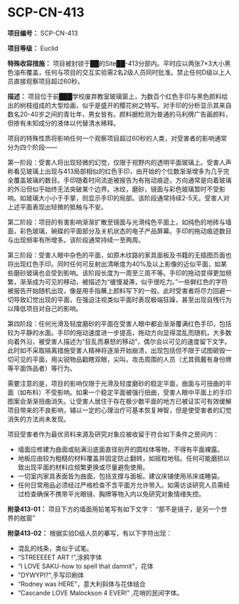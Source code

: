 # SCP-CN-413


**项目编号：** SCP-CN-413

**项目等级：** Euclid

**特殊收容措施：** 项目被封锁于██的Site██-413分部内。平时应以两张7×3大小黑色油布覆盖，任何与项目的交互实验需2名2级人员同时批准。禁止任何D级以上人员直接观察项目超过60秒。

**描述：** 项目位于前███学校废弃教室玻璃窗上，为数百个红色手印与黑色颜料绘出的树枝组成的大型绘画，似乎是盛开的樱花树之特写。对手印的分析显示其来自数名20-40岁之间的青壮年，男女皆有。颜料据检测为普通的马利牌广告画颜料，但掺有未知成分的液体以代替清水稀释。

项目的特殊性质将影响任何一个观察项目超过60秒的人类，对受害者的影响通常分为四个阶段——

第一阶段：受害人将出现轻微的幻觉，仅限于视野内的透明平面玻璃上。受害人声称看见玻璃上出现与413局部相似的红色手印，由开始的个位数渐渐增多为几乎完全覆盖玻璃的数目。手印随着时间流逝被报告为有拖动痕迹，方向通常是向着玻璃的外沿但似乎始终无法突破某个边界。冰纹，磨砂，镜面与彩色玻璃暂时不受影响。如玻璃大小小于手掌，则显示手印的局部。该阶段通常持续2-5天。受害人对上述平面表现出轻微的抵触与不安。

第二阶段：项目的有害影响渐渐扩散至镜面与光滑纯色平面上，如纯色的地砖与墙面，彩色玻璃，碗碟的平面部分及关机状态的电子产品屏幕。手印的拖动痕迹数目与出现频率有所增多。该阶段通常持续一至两周。

第三阶段：受害人眼中杂色的平面，如原木纹路的家具面板及书籍的无插图页面也将出现红色手印。同时任何可反射出清晰度为40%及以上影像的近似平面，如某些磨砂玻璃也会受到影响。该阶段长度为一周至三周不等。手印的拖动变得更加频繁，渐渐成为可见的移动，被描述为“缓慢凝滞，似乎很吃力。”一些鲜红色的字符被报告开始随机出现，像是用手指蘸上颜料写下的一般。此时受害者将尽力回避一切导致幻觉出现的平面，在强迫注视类似平面时表现极端狂躁，甚至出现自残行为以降低项目对自己的影响。

第四阶段：任何光滑及轻度磨砂的平面在受害人眼中都会渐渐覆满红色手印，包括较为平静的水面。手印的拖动速度进一步提高，拖动方向显得混乱而随机，大多数向着外沿，被受害人描述为“狂乱而暴怒的移动”，偶尔会以可见的速度留下文字。此时如不采取隔离措施受害人精神将逐渐开始崩溃，出现包括但不限于试图砸毁一切可见的平面，用尖锐物品戳瞎双眼，尖叫，攻击周围的人员（尤其佩戴有身份牌等平面饰品者）等行为。

需要注意的是，项目的影响仅限于光滑及轻度磨砂的稳定平面，曲面与可扭曲的平面（如布料）不受影响。如果一个稳定平面被强行扭曲，受害人眼中平面上的手印图案会渐渐扭曲消失。让受害人居住于存在极少数平面的地方已被证实可有效缓解项目带来的不良影响，辅以一定的心理治疗可基本恢复神智，但是使受害者的幻觉消失的方法尚未发现。

项目受害者作为最优资料来源及研究对象应被收留于符合如下条件之房间内：

- 墙面应修建为曲面或贴满沿底面直径剖开的圆柱体等物，不得有平面裸露。
- 地板应由较为粗糙的材料覆盖并固定防止翻转，如摇粒地毯。任何可能磨损以致出现平面的材料应频繁更换或尽量避免使用。
- 一切室内家具表面皆为曲面，包括支撑与面板。建议床铺使用吊床或睡袋。
- 任何日常用品必须经过严格检查不含平面方允许带入。如需访谈研究人员需经过检查确保不携带平光眼镜、胸牌等物入内以免研究对象情绪失控。

**附录413-01：** 项目下方的墙面用铅笔写有如下文字：
“那不是镜子，是另一个世界的舷窗”

**附录413-02：** 根据实验D级人员的摹写，有以下字符出现：

- 混乱的线条，类似于试笔。
- “STREEEEET ART !”,涂鸦字体
- “I LOVE SAKU-how to spell that damnit”，花体
- "DYWYPI?",手写印刷体
- “Rodney was HERE”，意大利斜体与花体结合
- “Cascande LOVE Malockson 4 EVER!” ,花哨的民间字体。


